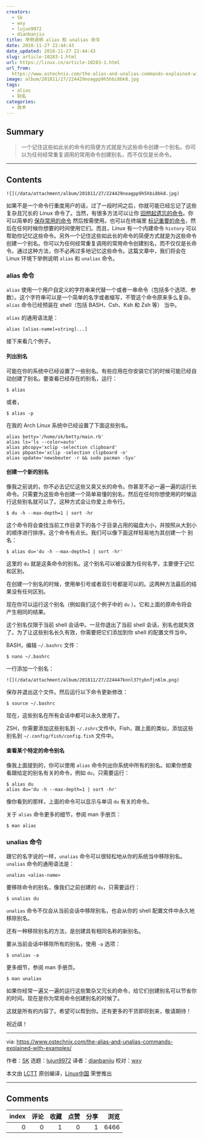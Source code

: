 ```yaml
---
creators:
  - Sk
  - wxy
  - lujun9972
  - dianbanjiu
title: 举例说明 alias 和 unalias 命令
date: 2018-11-27 22:44:43
date_updated: 2018-11-27 22:44:43
slug: article-10283-1.html
url: https://linux.cn/article-10283-1.html
url_from: 
  https://www.ostechnix.com/the-alias-and-unalias-commands-explained-with-examples/
image: album/201811/27/224429noagpp9h5hbi8bk8.jpg
tags:
  - alias
  - 别名
categories:
  - 技术
---
```


## Summary

> 一个记住这些如此长的命令的简便方式就是为这些命令创建一个别名。你可以为任何经常重复调用的常用命令创建别名，而不仅仅是长命令。

***

<!-- more -->

## Contents

`![](/data/attachment/album/201811/27/224429noagpp9h5hbi8bk8.jpg)`

如果不是一个命令行重度用户的话，过了一段时间之后，你就可能已经忘记了这些复杂且冗长的 Linux 命令了。当然，有很多方法可以让你 [回想起遗忘的命令](https://www.ostechnix.com/easily-recall-forgotten-linux-commands/)。你可以简单的 [保存常用的命令](https://www.ostechnix.com/save-commands-terminal-use-demand/) 然后按需使用。也可以在终端里 [标记重要的命令](https://www.ostechnix.com/bookmark-linux-commands-easier-repeated-invocation/)，然后在任何时候你想要的时间使用它们。而且，Linux 有一个内建命令 `history` 可以帮助你记忆这些命令。另外一个记住这些如此长的命令的简便方式就是为这些命令创建一个别名。你可以为任何经常重复调用的常用命令创建别名，而不仅仅是长命令。通过这种方法，你不必再过多地记忆这些命令。这篇文章中，我们将会在 Linux 环境下举例说明 `alias` 和 `unalias` 命令。

### alias 命令

`alias` 使用一个用户自定义的字符串来代替一个或者一串命令（包括多个选项、参数）。这个字符串可以是一个简单的名字或者缩写，不管这个命令原来多么复杂。`alias` 命令已经预装在 shell（包括 BASH、Csh、Ksh 和 Zsh 等） 当中。

`alias` 的通用语法是：

```shell
alias [alias-name[=string]...]
```

接下来看几个例子。

#### 列出别名

可能在你的系统中已经设置了一些别名。有些应用在你安装它们的时候可能已经自动创建了别名。要查看已经存在的别名，运行：

```shell
$ alias
```

或者，

```shell
$ alias -p
```

在我的 Arch Linux 系统中已经设置了下面这些别名。

```shell
alias betty='/home/sk/betty/main.rb'
alias ls='ls --color=auto'
alias pbcopy='xclip -selection clipboard'
alias pbpaste='xclip -selection clipboard -o'
alias update='newsbeuter -r && sudo pacman -Syu'
```

#### 创建一个新的别名

像我之前说的，你不必去记忆这些又臭又长的命令。你甚至不必一遍一遍的运行长命令。只需要为这些命令创建一个简单易懂的别名，然后在任何你想使用的时候运行这些别名就可以了。这种方式会让你爱上命令行。

```shell
$ du -h --max-depth=1 | sort -hr
```

这个命令将会查找当前工作目录下的各个子目录占用的磁盘大小，并按照从大到小的顺序进行排序。这个命令有点长。我们可以像下面这样轻易地为其创建一个 别名：

```shell
$ alias du='du -h --max-depth=1 | sort -hr'
```

这里的 `du` 就是这条命令的别名。这个别名可以被设置为任何名字，主要便于记忆和区别。

在创建一个别名的时候，使用单引号或者双引号都是可以的。这两种方法最后的结果没有任何区别。

现在你可以运行这个别名（例如我们这个例子中的 `du` ）。它和上面的原命令将会产生相同的结果。

这个别名仅限于当前 shell 会话中。一旦你退出了当前 shell 会话，别名也就失效了。为了让这些别名长久有效，你需要把它们添加到你 shell 的配置文件当中。

BASH，编辑 `~/.bashrc` 文件：

```shell
$ nano ~/.bashrc
```

一行添加一个别名：

`![](/data/attachment/album/201811/27/224447knnl37tybnfjn6lm.png)`

保存并退出这个文件。然后运行以下命令更新修改：

```shell
$ source ~/.bashrc
```

现在，这些别名在所有会话中都可以永久使用了。

ZSH，你需要添加这些别名到 `~/.zshrc`文件中。Fish，跟上面的类似，添加这些别名到 `~/.config/fish/config.fish` 文件中。

#### 查看某个特定的命令别名

像我上面提到的，你可以使用 `alias` 命令列出你系统中所有的别名。如果你想查看跟给定的别名有关的命令，例如 `du`，只需要运行：

```shell
$ alias du
alias du='du -h --max-depth=1 | sort -hr'
```

像你看到的那样，上面的命令可以显示与单词 `du` 有关的命令。

关于 `alias` 命令更多的细节，参阅 man 手册页：

```shell
$ man alias
```

### unalias 命令

跟它的名字说的一样，`unalias` 命令可以很轻松地从你的系统当中移除别名。`unalias` 命令的通用语法是：

```shell
unalias <alias-name>
```

要移除命令的别名，像我们之前创建的 `du`，只需要运行：

```shell
$ unalias du
```

`unalias` 命令不仅会从当前会话中移除别名，也会从你的 shell 配置文件中永久地移除别名。

还有一种移除别名的方法，是创建具有相同名称的新别名。

要从当前会话中移除所有的别名，使用 `-a` 选项：

```shell
$ unalias -a
```

更多细节，参阅 man 手册页。

```shell
$ man unalias
```

如果你经常一遍又一遍的运行这些繁杂又冗长的命令，给它们创建别名可以节省你的时间。现在是你为常用命令创建别名的时候了。

这就是所有的内容了。希望可以帮到你。还有更多的干货即将到来，敬请期待！

祝近祺！

---

via: <https://www.ostechnix.com/the-alias-and-unalias-commands-explained-with-examples/>

作者：[SK](https://www.ostechnix.com/author/sk/) 选题：[lujun9972](https://github.com/lujun9972) 译者：[dianbanjiu](https://github.com/dianbanjiu) 校对：[wxy](https://github.com/wxy)

本文由 [LCTT](https://github.com/LCTT/TranslateProject) 原创编译，[Linux中国](https://linux.cn/) 荣誉推出

***

## Comments


|   index |   评论 |   收藏 |   点赞 |   分享 |   浏览 |
|--------:|-------:|-------:|-------:|-------:|-------:|
|       0 |      0 |      1 |      0 |      1 |   6466 |
